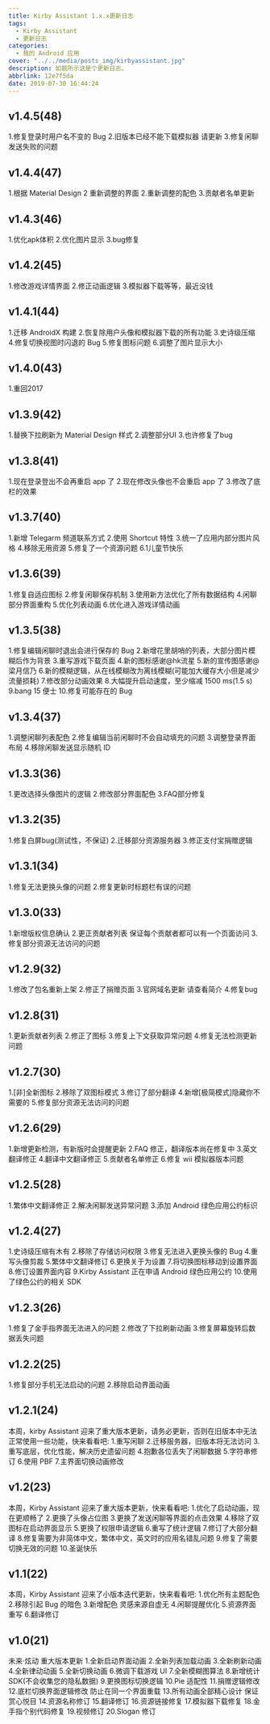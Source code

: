 ```yaml
---
title: Kirby Assistant 1.x.x更新日志
tags:
  - Kirby Assistant
  - 更新日志
categories:
  - 我的 Android 应用
cover: "../../media/posts_img/kirbyassistant.jpg"
description: 如题所示这是个更新日志。
abbrlink: 12e7f5da
date: 2019-07-30 16:44:24
---
```


## v1.4.5(48)

1.修复登录时用户名不变的 Bug
2.旧版本已经不能下载模拟器 请更新
3.修复闲聊发送失败的问题

## v1.4.4(47)

1.根据 Material Design 2 重新调整的界面
2.重新调整的配色
3.贡献者名单更新

## v1.4.3(46)

1.优化apk体积
2.优化图片显示
3.bug修复

## v1.4.2(45)

1.修改游戏详情界面
2.修正动画逻辑
3.模拟器下载等等，最近没钱

## v1.4.1(44)

1.迁移 AndroidX 构建
2.恢复除用户头像和模拟器下载的所有功能
3.史诗级压缩
4.修复切换视图时闪退的 Bug
5.修复图标问题
6.调整了图片显示大小

## v1.4.0(43)

1.重回2017

## v1.3.9(42)

1.替换下拉刷新为 Material Design 样式
2.调整部分UI
3.也许修复了bug

## v1.3.8(41)

1.现在登录登出不会再重启 app 了
2.现在修改头像也不会重启 app 了
3.修改了底栏的效果

## v1.3.7(40)

1.新增 Telegarm 频道联系方式
2.使用 Shortcut 特性
3.统一了应用内部分图片风格
4.移除无用资源
5.修复了一个资源问题
6.1儿童节快乐

## v1.3.6(39)

1.修复自适应图标
2.修复闲聊保存机制
3.使用新方法优化了所有数据结构
4.闲聊部分界面重构
5.优化列表动画
6.优化进入游戏详情动画

## v1.3.5(38)

1.修复编辑闲聊时退出会进行保存的 Bug
2.新增花里胡哨的列表，大部分图片模糊后作为背景
3.重写游戏下载页面
4.新的图标感谢@hk流星
5.新的宣传图感谢@梁月信乃
6.新的模糊逻辑，从在线模糊改为离线模糊(可能加大缓存大小但是减少流量损耗)
7.修改部分动画效果
8.大幅提升启动速度，至少缩减 1500 ms(1.5 s)
9.bang 15 便士
10.修复可能存在的 Bug

## v1.3.4(37)

1.调整闲聊列表配色
2.修复编辑当前闲聊时不会自动填充的问题
3.调整登录界面布局
4.移除闲聊发送显示随机 ID

## v1.3.3(36)

1.更改选择头像图片的逻辑
2.修改部分界面配色
3.FAQ部分修复

## v1.3.2(35)

1.修复白屏bug(测试性，不保证)
2.迁移部分资源服务器
3.修正支付宝捐赠逻辑

## v1.3.1(34)

1.修复无法更换头像的问题
2.修复更新时标题栏有误的问题

## v1.3.0(33)

1.新增版权信息确认
2.更正贡献者列表 保证每个贡献者都可以有一个页面访问
3.修复部分资源无法访问的问题

## v1.2.9(32)

1.修改了包名重新上架
2.修正了捐赠页面
3.官网域名更新 请查看简介
4.修复bug

## v1.2.8(31)

1.更新贡献者列表
2.修正了图标
3.修复上下文获取异常问题
4.修复无法检测更新问题

## v1.2.7(30)

1.[非]全新图标
2.移除了双图标模式
3.修订了部分翻译
4.新增[极简模式]隐藏你不需要的
5.修复部分资源无法访问的问题

## v1.2.6(29)

1.新增更新检测，有新版时会提醒更新
2.FAQ 修正，翻译版本尚在修复中
3.英文翻译修正
4.翻译中文翻译修正
5.贡献者名单修正
6.修复 wii 模拟器版本问题

## v1.2.5(28)

1.繁体中文翻译修正
2.解决闲聊发送异常问题
3.添加 Android 绿色应用公约标识

## v1.2.4(27)

1.史诗级压缩有木有
2.移除了存储访问权限
3.修复无法进入更换头像的 Bug
4.重写头像剪裁
5.繁体中文翻译修订
6.更换关于为设置
7.将切换图标移动到设置界面
8.修订设置界面内容
9.Kirby Assistant 正在申请 Android 绿色应用公约
10.使用了绿色公约的相关 SDK

## v1.2.3(26)

1.修复了金手指界面无法进入的问题
2.修改了下拉刷新动画
3.修复屏幕旋转后数据丢失问题

## v1.2.2(25)

1.修复部分手机无法启动的问题
2.移除启动界面动画

## v1.2.1(24)

本周，kirby Assistant 迎来了重大版本更新，请务必更新，否则在旧版本中无法正常使用一些功能，快来看看吧:
1.重写闲聊
2.迁移服务器，旧版本将无法访问
3.重写底层，优化性能，解决历史遗留问题
4.抱歉各位丢失了闲聊数据
5.字符串修订
6.使用 PBF
7.主界面切换动画修改

## v1.2(23)

本周，Kirby Assistant 迎来了重大版本更新，快来看看吧:
1.优化了启动动画，现在更顺畅了
2.更换了头像占位图
3.更换了发送闲聊等界面的点击效果
4.移除了双图标在启动界面显示
5.更换了权限申请逻辑
6.重写了统计逻辑
7.修订了大部分翻译
8.修复需要为非简体中文，繁体中文，英文时的应用名错乱问题
9.修复了需要切换无效的问题
10.圣诞快乐

## v1.1(22)

本周，Kirby Assistant 迎来了小版本迭代更新，快来看看吧:
1.优化所有主题配色
2.移除引起 Bug 的暗色
3.新增配色  灵感来源自虚无
4.闲聊提醒优化
5.资源界面重写
6.翻译修订

## v1.0(21)

未来·炫动  重大版本更新
1.全新启动界面动画
2.全新列表加载动画
3.全新刷新动画
4.全新律动动画
5.全新切换动画
6.微调下载游戏 UI
7.全新模糊图算法
8.新增统计 SDK(不会收集您的隐私数据)
9.更换图标切换逻辑
10.Pie 适配性
11.捐赠逻辑修改
12.底栏切换界面逻辑修改 防止在同一个界面重载
13.所有动画全部精心设计 保证赏心悦目
14.资源名称修订
15.翻译修订
16.资源链接修复
17.模拟器下载修复
18.金手指个别代码修复
19.视频修订
20.Slogan 修订
